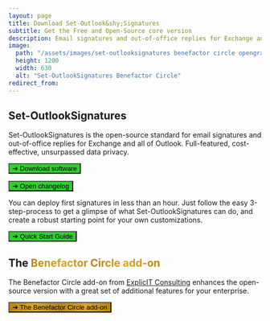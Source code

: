 ```yaml
---
layout: page
title: Download Set-Outlook&shy;Signatures
subtitle: Get the Free and Open-Source core version
description: Email signatures and out-of-office replies for Exchange and all of Outlook. Full-featured, cost-effective, unsurpassed data privacy.
image:
  path: "/assets/images/set-outlooksignatures benefactor circle opengraph1200x630.png"
  height: 1200
  width: 630
  alt: "Set-OutlookSignatures Benefactor Circle"
redirect_from:
---
```


<h2 id="set-outlooksignatures">Set-OutlookSignatures</h2>
<p>
Set-OutlookSignatures is the open-source standard for email signatures and out-of-office replies for Exchange and all of Outlook. Full-featured, cost-effective, unsurpassed data privacy.
</p>

<p><a href="https://github.com/Set-OutlookSignatures/Set-OutlookSignatures/releases"><button class="button is-link is-normal is-hover has-text-black has-text-weight-bold" style="background-color: limegreen">➔ Download software</button></a></p>

<p><a href="https://github.com/Set-OutlookSignatures/Set-OutlookSignatures/blob/main/docs/CHANGELOG.md"><button class="button is-link is-normal is-hover has-text-black has-text-weight-bold" style="background-color: limegreen">➔ Open changelog</button></a></p>

<p>You can deploy first signatures in less than an hour. Just follow the easy 3-step-process to get a glimpse of what Set-OutlookSignatures can do, and create a robust starting point for your own customizations.</p>

<p><a href="/quickstart"><button class="button is-link is-normal is-hover has-text-black has-text-weight-bold" style="background-color: limegreen">➔ Quick Start Guide</button></a></p>

<h2 id="benefactor-circle">The <span style="font-weight: bold; background-image: linear-gradient(to right, darkgoldenrod, goldenrod, darkgoldenrod, goldenrod, darkgoldenrod); background-clip: text; color: transparent;">Benefactor Circle add-on</span></h2>
<p>The Benefactor Circle add-on from <a href="https://explicitconsulting.at">ExplicIT Consulting</a> enhances the open-source version with a great set of additional features for your enterprise.</p>

<p><a href="/benefactorcircle"><button class="button is-link is-normal is-hover has-text-black has-text-weight-bold" style="background-image: linear-gradient(to right, darkgoldenrod, goldenrod, darkgoldenrod, goldenrod, darkgoldenrod)">➔ The Benefactor Circle add-on</button></a></p>
